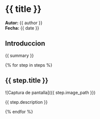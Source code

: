 
# {{ title }}

**Autor:** {{ author }}  
**Fecha:** {{ date }}

## Introduccion

{{ summary }}

{% for step in steps %}
## {{ step.title }}

![Captura de pantalla]({{ step.image_path }})

{{ step.description }}

{% endfor %}